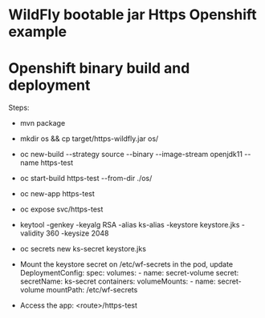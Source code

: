 # WildFly bootable jar Https Openshift example

Openshift binary build and deployment
=====================================

Steps:
* mvn package
* mkdir os && cp target/https-wildfly.jar os/
* oc new-build --strategy source --binary --image-stream openjdk11 --name https-test
* oc start-build https-test --from-dir ./os/
* oc new-app https-test
* oc expose svc/https-test
* keytool -genkey -keyalg RSA -alias ks-alias -keystore keystore.jks -validity 360 -keysize 2048
* oc secrets new ks-secret keystore.jks
* Mount the keystore secret on /etc/wf-secrets in the pod, update DeploymentConfig:
  spec:
    volumes:
        - name: secret-volume
          secret:
            secretName: ks-secret
    containers:
        volumeMounts:
            - name: secret-volume
              mountPath: /etc/wf-secrets

* Access the app: \<route\>/https-test
